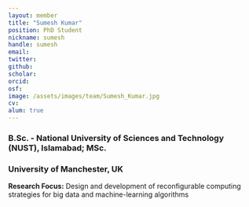 ```yaml
---
layout: member
title: "Sumesh Kumar"
position: PhD Student
nickname: sumesh
handle: sumesh
email: 
twitter: 
github: 
scholar: 
orcid: 
osf: 
image: /assets/images/team/Sumesh_Kumar.jpg
cv: 
alum: true
---
```


### B.Sc. - National University of Sciences and Technology (NUST), Islamabad; MSc. 
### University of Manchester, UK

__Research Focus:__ Design and development of reconfigurable computing strategies for big data and machine-learning algorithms 